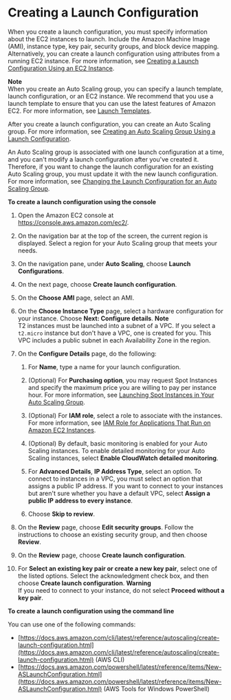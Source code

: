 # Creating a Launch Configuration<a name="create-launch-config"></a>

When you create a launch configuration, you must specify information about the EC2 instances to launch\. Include the Amazon Machine Image \(AMI\), instance type, key pair, security groups, and block device mapping\. Alternatively, you can create a launch configuration using attributes from a running EC2 instance\. For more information, see [Creating a Launch Configuration Using an EC2 Instance](create-lc-with-instanceID.md)\.

**Note**  
When you create an Auto Scaling group, you can specify a launch template, launch configuration, or an EC2 instance\. We recommend that you use a launch template to ensure that you can use the latest features of Amazon EC2\. For more information, see [Launch Templates](LaunchTemplates.md)\.

After you create a launch configuration, you can create an Auto Scaling group\. For more information, see [Creating an Auto Scaling Group Using a Launch Configuration](create-asg.md)\.

An Auto Scaling group is associated with one launch configuration at a time, and you can't modify a launch configuration after you've created it\. Therefore, if you want to change the launch configuration for an existing Auto Scaling group, you must update it with the new launch configuration\. For more information, see [Changing the Launch Configuration for an Auto Scaling Group](change-launch-config.md)\.

**To create a launch configuration using the console**

1. Open the Amazon EC2 console at [https://console\.aws\.amazon\.com/ec2/](https://console.aws.amazon.com/ec2/)\.

1. On the navigation bar at the top of the screen, the current region is displayed\. Select a region for your Auto Scaling group that meets your needs\.

1. On the navigation pane, under **Auto Scaling**, choose **Launch Configurations**\. 

1. On the next page, choose **Create launch configuration**\.

1. On the **Choose AMI** page, select an AMI\.

1. On the **Choose Instance Type** page, select a hardware configuration for your instance\. Choose **Next: Configure details**\.
**Note**  
T2 instances must be launched into a subnet of a VPC\. If you select a `t2.micro` instance but don't have a VPC, one is created for you\. This VPC includes a public subnet in each Availability Zone in the region\.

1. On the **Configure Details** page, do the following:

   1. For **Name**, type a name for your launch configuration\.

   1. \(Optional\) For **Purchasing option**, you may request Spot Instances and specify the maximum price you are willing to pay per instance hour\. For more information, see [Launching Spot Instances in Your Auto Scaling Group](asg-launch-spot-instances.md)\.

   1. \(Optional\) For **IAM role**, select a role to associate with the instances\. For more information, see [IAM Role for Applications That Run on Amazon EC2 Instances](us-iam-role.md)\.

   1. \(Optional\) By default, basic monitoring is enabled for your Auto Scaling instances\. To enable detailed monitoring for your Auto Scaling instances, select **Enable CloudWatch detailed monitoring**\.

   1. For **Advanced Details**, **IP Address Type**, select an option\. To connect to instances in a VPC, you must select an option that assigns a public IP address\. If you want to connect to your instances but aren't sure whether you have a default VPC, select **Assign a public IP address to every instance**\.

   1. Choose **Skip to review**\.

1. On the **Review** page, choose **Edit security groups**\. Follow the instructions to choose an existing security group, and then choose **Review**\.

1. On the **Review** page, choose **Create launch configuration**\.

1. For **Select an existing key pair or create a new key pair**, select one of the listed options\. Select the acknowledgment check box, and then choose **Create launch configuration**\.
**Warning**  
If you need to connect to your instance, do not select **Proceed without a key pair**\.

**To create a launch configuration using the command line**

You can use one of the following commands:
+ [https://docs.aws.amazon.com/cli/latest/reference/autoscaling/create-launch-configuration.html](https://docs.aws.amazon.com/cli/latest/reference/autoscaling/create-launch-configuration.html) \(AWS CLI\)
+ [https://docs.aws.amazon.com/powershell/latest/reference/items/New-ASLaunchConfiguration.html](https://docs.aws.amazon.com/powershell/latest/reference/items/New-ASLaunchConfiguration.html) \(AWS Tools for Windows PowerShell\)